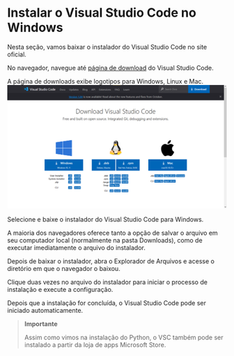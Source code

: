 # Instalar o Visual Studio Code no Windows

Nesta seção, vamos baixar o instalador do Visual Studio Code no site oficial.

No navegador, navegue até [página de download](https://code.visualstudio.com/download) do Visual Studio Code.

A página de downloads exibe logotipos para Windows, Linux e Mac.
![Pagina de Download do Visual Studio Code](assets\page-download-vsc.png)

Selecione e baixe o instalador do Visual Studio Code para Windows.

A maioria dos navegadores oferece tanto a opção de salvar o arquivo em seu computador local (normalmente na pasta Downloads), como de executar imediatamente o arquivo do instalador.

Depois de baixar o instalador, abra o Explorador de Arquivos e acesse o diretório em que o navegador o baixou.

Clique duas vezes no arquivo do instalador para iniciar o processo de instalação e execute a configuração.

Depois que a instalação for concluída, o Visual Studio Code pode ser iniciado automaticamente.

> **Importante**
> 
> Assim como vimos na instalação do Python, o VSC também pode ser instalado a partir da loja de apps Microsoft Store.
